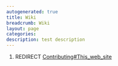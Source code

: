 ```yaml
---
autogenerated: true
title: Wiki
breadcrumb: Wiki
layout: page
categories: 
description: test description
---
```


1.  REDIRECT [Contributing\#This\_web\_site](Contributing#This_web_site "wikilink")
